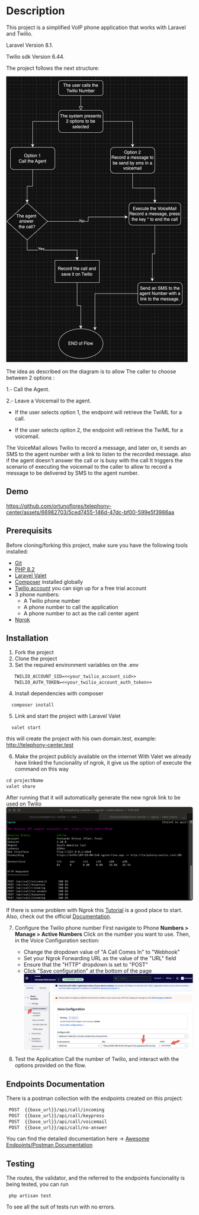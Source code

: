# Description

This project is a simplified VoIP phone application that works with Laravel and Twilio.

Laravel Version 8.1.

Twilio sdk Version 6.44.

The project follows the next structure:

![telephony-diagram.png](public/telephony-diagram.png)

The idea as described on the diagram is to allow The caller to choose between 2 options :

1.- Call the Agent.

2.- Leave a Voicemail to the agent.

- If the user selects option 1, the endpoint will retrieve the TwiML for a call.

- If the user selects option 2, the endpoint will retrieve the TwiML for a voicemail.

The VoiceMail allows Twilio to record a message, and later on, it sends an SMS to the agent number with a link to listen to the recorded message.
also if the agent doesn't answer the call or is busy with the call It triggers the scenario of executing the voicemail to the caller to allow to record a message to be delivered by SMS to the agent number.
## Demo

https://github.com/ortunoflores/telephony-center/assets/66982703/5ced7455-146d-47dc-bf00-599e5f3986aa



## Prerequisits

Before cloning/forking this project, make sure you have the following tools installed:

- [Git](https://git-scm.com/downloads)
- [PHP 8.2](https://www.php.net/downloads.php)
- [Laravel Valet](https://laravel.com/docs/11.x/valet)
- [Composer](https://getcomposer.org/) installed globally
- [Twilio account](https://www.twilio.com/try-twilio) you can sign up for a free trial account
- 3 phone numbers:
  - A Twilio phone number
  - A phone number to call the application
  - A phone number to act as the call center agent
- [Ngrok](https://ngrok.com/)


## Installation

1. Fork the project
2. Clone the project
3. Set the required environment variables on the .env
```
   TWILIO_ACCOUNT_SID=<<your_twilio_account_sid>>
   TWILIO_AUTH_TOKEN=<<your_twilio_account_auth_token>>
```

4. Install dependencies with composer
```
  composer install
```
5. Link and start the project with Laravel Valet
```
  valet start
```
this will create the project with his own domain.test, example: http://telephony-center.test

6. Make the project publicly available on the internet
    With Valet we already have linked the funcionality of ngrok, it give us the option of execute the command on this way
```
cd projectName
valet share
```
After running that it will automatically generate the new ngrok link to be used on Twilio
![ngrok.png](public/ngrok.png)

If there is some problem with Ngrok this [Tutorial](https://laraveldev.pro/blog/3) is a good place to start. Also, check out the official [Documentation](https://ngrok.com/docs/getting-started/).

7. Configure the Twilio phone number
   First navigate to Phone **Numbers > Manage > Active Numbers**
   Click on the number you want to use. Then, in the Voice Configuration section:

   - Change the dropdown value of "A Call Comes In" to "Webhook"
   - Set your Ngrok Forwarding URL as the value of the "URL" field
   - Ensure that the "HTTP" dropdown is set to "POST"
   - Click "Save configuration" at the bottom of the page
![twiloPhoneConfig.png](public/twiloPhoneConfig.png)
8. Test the Application
    Call the number of Twilio, and interact with the options provided on the flow.



## Endpoints Documentation
There is a postman collection with the endpoints created on this project:
```
 POST  {{base_url}}/api/call/incoming
 POST  {{base_url}}/api/call/keypress
 POST  {{base_url}}/api/call/voicemail
 POST  {{base_url}}/api/call/no-answer
```
 You can find the detailed documentation here -> [Awesome Endpoints/Postman Documentation](https://documenter.getpostman.com/view/28499739/2sA3QzZ7sM#d0c68681-773f-4e29-a535-d1bffa137bf9)


## Testing
The routes, the validator, and the referred to the endpoints funcionality is being tested, you can run
```
 php artisan test
```

To see all the suit of tests run with no errors.
